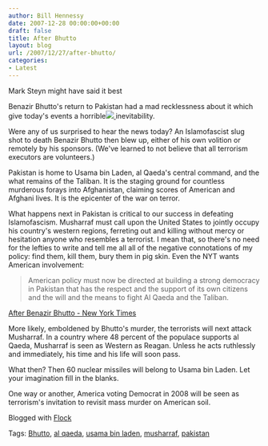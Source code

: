 ```yaml
---
author: Bill Hennessy
date: 2007-12-28 00:00:00+00:00
draft: false
title: After Bhutto
layout: blog
url: /2007/12/27/after-bhutto/
categories:
- Latest
---
```


Mark Steyn might have said it best


Benazir Bhutto's return to Pakistan had a mad recklessness about it which give today's events a horrible[![](https://ak.imgfarm.com/images/ap/thumbnails//APTOPIX_Pakistan_Bhutto_Blast.sff_RWP103_20071227091520.jpg)
](https://apnews.myway.com/article/20071228/D8TQ3TQG0.html) inevitability.


Were any of us surprised to hear the news today? An Islamofascist slug shot to death Benazir Bhutto then blew up, either of his own volition or remotely by his sponsors.  (We've learned to not believe that all terrorism executors are volunteers.)

Pakistan is home to Usama bin Laden, al Qaeda's central command, and the what remains of the Taliban.  It is the staging ground for countless murderous forays into Afghanistan, claiming scores of American and Afghani lives.  It is the epicenter of the war on terror.

What happens next in Pakistan is critical to our success in defeating Islamofascism.  Musharraf must call upon the United States to jointly occupy his country's western regions, ferreting out and killing without mercy or hesitation anyone who resembles a terrorist.  I mean that, so there's no need for the lefties to write and tell me all all of the negative connotations of my policy:  find them, kill them, bury them in pig skin.  Even the NYT wants American involvement:


> American policy must now be directed at building a strong democracy in Pakistan that has the respect and the support of its own citizens and the will and the means to fight Al Qaeda and the Taliban.


[After Benazir Bhutto - New York Times](https://www.nytimes.com/2007/12/28/opinion/28fri1.html?ex=1199422800&en=1e1d318589f9877e&ei=5065&partner=MYWAY)

More likely, emboldened by Bhutto's murder, the terrorists will next attack Musharraf.  In a country where 48 percent of the populace supports al Qaeda, Musharraf is seen as Western as Reagan.  Unless he acts ruthlessly and immediately, his time and his life will soon pass.

What then?  Then 60 nuclear missiles will belong to Usama bin Laden.  Let your imagination fill in the blanks.

One way or another, America voting Democrat in 2008 will be seen as terrorism's invitation to revisit mass murder on American soil.





Blogged with [Flock](https://www.flock.com/blogged-with-flock)





Tags: [Bhutto](https://technorati.com/tag/Bhutto), [al qaeda](https://technorati.com/tag/al%20qaeda), [ usama bin laden](https://technorati.com/tag/%20usama%20bin%20laden), [ musharraf](https://technorati.com/tag/%20musharraf), [ pakistan](https://technorati.com/tag/%20pakistan)



